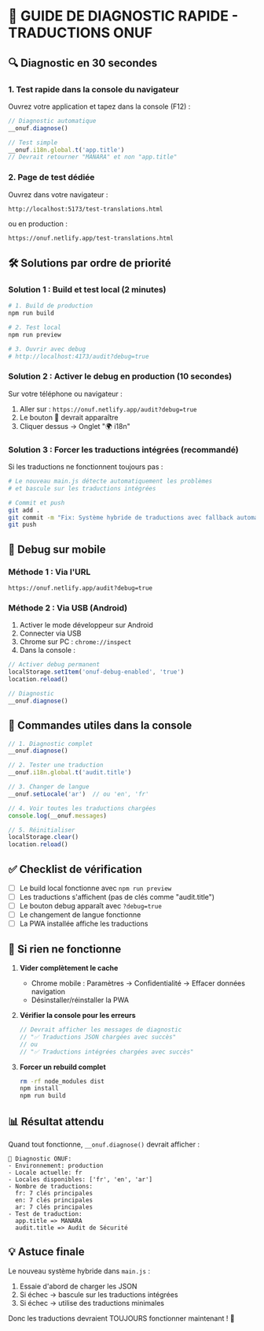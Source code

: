 # 🚀 GUIDE DE DIAGNOSTIC RAPIDE - TRADUCTIONS ONUF

## 🔍 Diagnostic en 30 secondes

### 1. **Test rapide dans la console du navigateur**

Ouvrez votre application et tapez dans la console (F12) :

```javascript
// Diagnostic automatique
__onuf.diagnose()

// Test simple
__onuf.i18n.global.t('app.title')
// Devrait retourner "MANARA" et non "app.title"
```

### 2. **Page de test dédiée**

Ouvrez dans votre navigateur :
```
http://localhost:5173/test-translations.html
```
ou en production :
```
https://onuf.netlify.app/test-translations.html
```

## 🛠️ Solutions par ordre de priorité

### Solution 1 : Build et test local (2 minutes)

```bash
# 1. Build de production
npm run build

# 2. Test local
npm run preview

# 3. Ouvrir avec debug
# http://localhost:4173/audit?debug=true
```

### Solution 2 : Activer le debug en production (10 secondes)

Sur votre téléphone ou navigateur :
1. Aller sur : `https://onuf.netlify.app/audit?debug=true`
2. Le bouton 🐛 devrait apparaître
3. Cliquer dessus → Onglet "🌍 i18n"

### Solution 3 : Forcer les traductions intégrées (recommandé)

Si les traductions ne fonctionnent toujours pas :

```bash
# Le nouveau main.js détecte automatiquement les problèmes
# et bascule sur les traductions intégrées

# Commit et push
git add .
git commit -m "Fix: Système hybride de traductions avec fallback automatique"
git push
```

## 📱 Debug sur mobile

### Méthode 1 : Via l'URL
```
https://onuf.netlify.app/audit?debug=true
```

### Méthode 2 : Via USB (Android)
1. Activer le mode développeur sur Android
2. Connecter via USB
3. Chrome sur PC : `chrome://inspect`
4. Dans la console :
```javascript
// Activer debug permanent
localStorage.setItem('onuf-debug-enabled', 'true')
location.reload()

// Diagnostic
__onuf.diagnose()
```

## 🎯 Commandes utiles dans la console

```javascript
// 1. Diagnostic complet
__onuf.diagnose()

// 2. Tester une traduction
__onuf.i18n.global.t('audit.title')

// 3. Changer de langue
__onuf.setLocale('ar')  // ou 'en', 'fr'

// 4. Voir toutes les traductions chargées
console.log(__onuf.messages)

// 5. Réinitialiser
localStorage.clear()
location.reload()
```

## ✅ Checklist de vérification

- [ ] Le build local fonctionne avec `npm run preview`
- [ ] Les traductions s'affichent (pas de clés comme "audit.title")
- [ ] Le bouton debug apparaît avec `?debug=true`
- [ ] Le changement de langue fonctionne
- [ ] La PWA installée affiche les traductions

## 🚨 Si rien ne fonctionne

1. **Vider complètement le cache**
   - Chrome mobile : Paramètres → Confidentialité → Effacer données navigation
   - Désinstaller/réinstaller la PWA

2. **Vérifier la console pour les erreurs**
   ```javascript
   // Devrait afficher les messages de diagnostic
   // "✅ Traductions JSON chargées avec succès"
   // ou
   // "✅ Traductions intégrées chargées avec succès"
   ```

3. **Forcer un rebuild complet**
   ```bash
   rm -rf node_modules dist
   npm install
   npm run build
   ```

## 📊 Résultat attendu

Quand tout fonctionne, `__onuf.diagnose()` devrait afficher :

```
🏥 Diagnostic ONUF:
- Environnement: production
- Locale actuelle: fr
- Locales disponibles: ['fr', 'en', 'ar']
- Nombre de traductions:
  fr: 7 clés principales
  en: 7 clés principales
  ar: 7 clés principales
- Test de traduction:
  app.title => MANARA
  audit.title => Audit de Sécurité
```

## 💡 Astuce finale

Le nouveau système hybride dans `main.js` :
1. Essaie d'abord de charger les JSON
2. Si échec → bascule sur les traductions intégrées
3. Si échec → utilise des traductions minimales

Donc les traductions devraient TOUJOURS fonctionner maintenant ! 🎉
